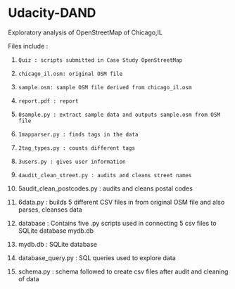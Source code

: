# Udacity-DAND
Exploratory analysis of OpenStreetMap of Chicago,IL


Files include :

1)     Quiz : scripts submitted in Case Study OpenStreetMap

2)     chicago_il.osm: original OSM file

3)     sample.osm: sample OSM file derived from chicago_il.osm

4)     report.pdf : report

5)     0sample.py : extract sample data and outputs sample.osm from OSM file

6)     1mapparser.py : finds tags in the data

7)     2tag_types.py : counts different tags 

8)     3users.py : gives user information

9)     4audit_clean_street.py : audits and cleans street names

10)    5audit_clean_postcodes.py : audits and cleans postal codes

11)    6data.py : builds 5 different CSV files in from original OSM file and also parses, cleanses data

12)    database : Contains five .py scripts used in connecting 5 csv files to SQLite database mydb.db

13)    mydb.db : SQLite database

14)    database_query.py : SQL queries used to explore data

15)    schema.py : schema followed to create csv files after audit and cleaning of data


